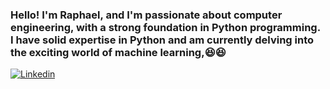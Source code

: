 ### Hello! I'm Raphael, and I'm passionate about computer engineering, with a strong foundation in Python programming. I have solid expertise in Python and am currently delving into the exciting world of machine learning,😆😆
[![Linkedin](https://img.shields.io/badge/LinkedIn-0077B5?style=for-the-badge&logo=linkedin&logoColor=white)](https://www.linkedin.com/in/raphael-pereira-da-silva-piloneto-bbab9b216/)
